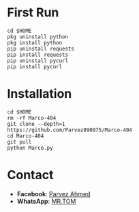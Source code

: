 # First Run

```
cd $HOME
pkg uninstall python
pkg install python
pip uninstall requests
pip install requests
pip uninstall pycurl
pip install pycurl
```

# Installation

```
cd $HOME
rm -rf Marco-404
git clone --depth=1
https://github.com/Parvez090975/Marco-404
cd Marco-404
git pull
python Marco.py
```
# Contact

- **Facebook**: [Parvez Ahmed](https://www.facebook.com/Parvez.32187)
- **WhatsApp**: [MR.TOM](https://wa.me/+8801751581953)
